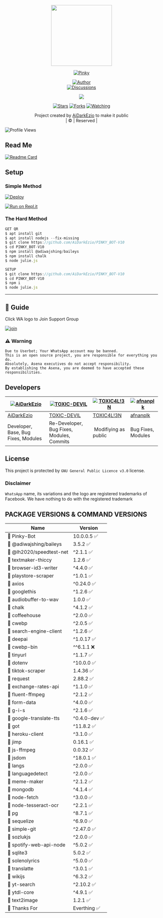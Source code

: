 
<div align="center">
  <img border-radius: 15px src="https://logos.textgiraffe.com/logos/logo-name/Pinky-designstyle-summer-m.png" width="200" height="200"/>
  <p align="center">
<a href="#"><img title="Pinky" src="https://img.shields.io/badge/PINKY_BOT-V10?colorA=%23ff0000&colorB=%23017e40&style=for-the-badge"></a>
</p>
  <p align="center">
<a href="https://github.com/AiDarkEzio"><img title="Author" src="https://img.shields.io/badge/Author-AiDarkEzio/PINKY_BOT-V10?color=blue&style=for-the-badge&logo=whatsapp"></a><br>
<a href="https://github.com/AiDarkEzio/PINKY_BOT-V10/discussions"><img title="Discussions" src="https://img.shields.io/badge/Discussions-AiDarkEzio/PINKY_BOT-V10/discussions?color=blue&style=for-the-badge&logo=whatsapp"></a>
</p>
<a href="https://github.com/AiDarkEzio/PINKY_BOT-V10">
<a href="https://github.com/AiDarkEzio/followers">
<img src="https://img.shields.io/github/repo-size/AiDarkEzio/PINKY_BOT-V10?color=green&label=Repo%20total%20size&style=plastic">
<p align="center">
<a href="https://github.com/AiDarkEzio/followers"
<img title="Followers" src="https://img.shields.io/github/followers/AiDarkEzio?color=blue&style=flat-square"></a>
<a href="https://github.com/AiDarkEzio/PINKY_BOT-V10/stargazers/"><img title="Stars" src="https://img.shields.io/github/stars/AiDarkEzio/PINKY_BOT-V10?color=blue&style=flat-square"></a>
<a href="https://github.com/AiDarkEzio/PINKY_BOT-V10/network/members"><img title="Forks" src="https://img.shields.io/github/forks/AiDarkEzio/PINKY_BOT-V10?color=blue&style=flat-square"></a>
<a href="https://github.com/AiDarkEzio/PINKY_BOT-V10/watchers"><img title="Watching" src="https://img.shields.io/github/watchers/AiDarkEzio/PINKY_BOT-V10?label=Watchers&color=blue&style=flat-square"></a>
  
</div>
<p align="center">
Project created by <a href="https://github.com/AiDarkEzio">AiDarkEzio</a> to make it public
    <br>
       | © |
        Reserved |
    <br>
</p>



![Profile Views](https://hits.seeyoufarm.com/api/count/incr/badge.svg?url=https://github.com/AiDarkEzio/PINKY_BOT-V10=Profile%20Views)

## Read Me

[![Readme Card](https://github-readme-stats.vercel.app/api/pin/?username=AiDarkEzio&repo=PINKY_BOT-V10&theme=nightowl)](https://github.com/AiDarkEzio/PINKY_BOT-V10)

## Setup
### Simple Method
  
[![Deploy](https://www.herokucdn.com/deploy/button.svg)](https://heroku.com/deploy?template=https://github.com/AiDarkEzio/PINKY_BOT-V10)
  
[![Run on Repl.it](https://repl.it/badge/github/quiec/whatsAlfa)](https://replit.com/@Farhandqz/JulieMwol)
  
### The Hard Method

```js
GET QR
$ apt install git
$ apt install nodejs --fix-missing
$ git clone https://github.com/AiDarkEzio/PINKY_BOT-V10
$ cd PINKY_BOT-V10
$ npm install @adiwajshing/baileys
$ npm install chalk
$ node julie.js
```

```js
SETUP
$ git clone https://github.com/AiDarkEzio/PINKY_BOT-V10
$ cd PINKY_BOT-V10
$ npm i
$ node julie.js
```

----

## 📢 Guide

Click WA logo to Join Support Group 

[![join](https://seeklogo.com/images/W/whatsapp-logo-A5A7F17DC1-seeklogo.com.png)](https://chat.whatsapp.com/Bud1dd31AueDpG1kpn2jnt)

### ⚠️ Warning

```text
Due to Userbot; Your WhatsApp account may be banned.
This is an open source project, you are responsible for everything you do. 
Absolutely, Asena executives do not accept responsibility.
By establishing the Asena, you are deemed to have accepted these responsibilities.
```

## Developers

[![AiDarkEzio](https://github.com/AiDarkEzio.png?size=100)](https://github.com/AiDarkEzio/PINKY_BOT-V10) | [![TOXIC-DEVIL](https://github.com/TOXIC-DEVIL.png?size=100)](https://github.com/TOXIC-DEVIL) |  [![TOXIC4L!3N](https://github.com/Alien-alfa.png?size=100)](https://github.com/AI-VIKI) | [![afnanplk](https://github.com/afnanplk.png?size=100)](https://github.com/afnanplk)
----|----|----|----
[AiDarkEzio](https://github.com/AiDarkEzio) | [TOXIC-DEVIL](https://github.com/TOXIC-DEVIL) | [TOXIC4L!3N](https://github.com/AI-VIKI) | [afnanplk](https://github.com/afnanplk)
Developer, Base, Bug Fixes, Modules| Re-Developer, Bug Fixes, Modules, Commits |  Modifiying  as   public | Bug Fixes, Modules
  
</div>

## License

This project is protected by `GNU General Public Licence v3.0` license.

### Disclaimer

`WhatsApp` name, its variations and the logo are registered trademarks of Facebook. We have nothing to do with the registered trademark
  
  </div>

## PACKAGE VERSIONS & COMMAND VERSIONS
  
  Name | Version
  ---- | ----
  🎀 Pinky-Bot | 10.0.0.5 ✅
  🎀 @adiwajshing/baileys | 3.5.2 ✅
  🎀 @lh2020/speedtest-net | ^2.1.1 ✅
  🎀 textmaker-thiccy | 1.2.6 ✅
  🎀 browser-id3-writer | ^4.4.0 ✅
  🎀 playstore-scraper | ^1.0.1 ✅
  🎀 axios | ^0.24.0 ✅
  🎀 googlethis | ^1.2.6 ✅
  🎀 audiobuffer-to-wav | 1.0.0 ✅
  🎀 chalk | ^4.1.2 ✅
  🎀 coffeehouse | ^2.0.0 ✅
  🎀 cwebp | ^2.0.5 ✅
  🎀 search-engine-client | ^1.2.6 ✅
  🎀 deepai | ^1.0.17 ✅
  🎀 cwebp-bin | ^^6.1.1 ❌
  🎀 tinyurl | ^1.1.7 ✅
  🎀 dotenv | ^10.0.0 ✅
  🎀 tiktok-scraper | 1.4.36 ✅
  🎀 request | 2.88.2 ✅
  🎀 exchange-rates-api | ^1.1.0 ✅
  🎀 fluent-ffmpeg | ^2.1.2 ✅
  🎀 form-data | ^4.0.0 ✅
  🎀 g-i-s | ^2.1.6 ✅
  🎀 google-translate-tts | ^0.4.0-dev ✅
  🎀 got | ^11.8.2 ✅
  🎀 heroku-client | ^3.1.0 ✅
  🎀 jimp | 0.16.1 ✅
  🎀 js-ffmpeg | 0.0.32 ✅
  🎀 jsdom | ^18.0.1 ✅
  🎀 langs | ^2.0.0 ✅
  🎀 languagedetect | ^2.0.0 ✅
  🎀 meme-maker | ^2.1.2 ✅
  🎀 mongodb | ^4.1.4 ✅
  🎀 node-fetch | ^3.0.0 ✅
  🎀 node-tesseract-ocr | ^2.2.1 ✅
  🎀 pg | ^8.7.1 ✅
  🎀 sequelize | ^6.9.0 ✅
  🎀 simple-git | ^2.47.0 ✅
  🎀 sozlukjs | ^2.0.0 ✅
  🎀 spotify-web-api-node | ^5.0.2 ✅
  🎀 sqlite3 | 5.0.2 ✅  
  🎀 solenolyrics | ^5.0.0 ✅
  🎀 translatte | ^3.0.1 ✅
  🎀 wikijs | ^6.3.2 ✅
  🎀 yt-search | ^2.10.2 ✅
  🎀 ytdl-core | ^4.9.1 ✅
  🎀 text2image | 1.2.1 ✅
  🎀 Thanks For | Everthing ✅
